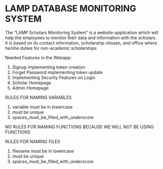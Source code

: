 # LAMP DATABASE MONITORING SYSTEM

The “LAMP Scholars Monitoring System” is a website-application which will help the employees to monitor their data and information with the scholars. It is based on its contact information, scholarship chosen, and office where he/she duties for non-academic scholarships



Needed Features in the Webapp:

1. Signup implementing token creation
2. Forget Password implementing token update
3. Implementing Security Features on Login
4. Scholar Homepage
5. Admin Homepage


RULES FOR NAMING VARIABLES
1. variable must be in lowercase
2. must be unique
3. spaces_must_be_filled_with_underscore

NO RULES FOR NAMING FUNCTIONS BECAUSE WE WILL NOT BE USING FUNCTIONS

RULES FOR NAMING FILES
1. filename must be in lowercase
2. must be unique
3. spaces_must_be_filled_with_underscore
